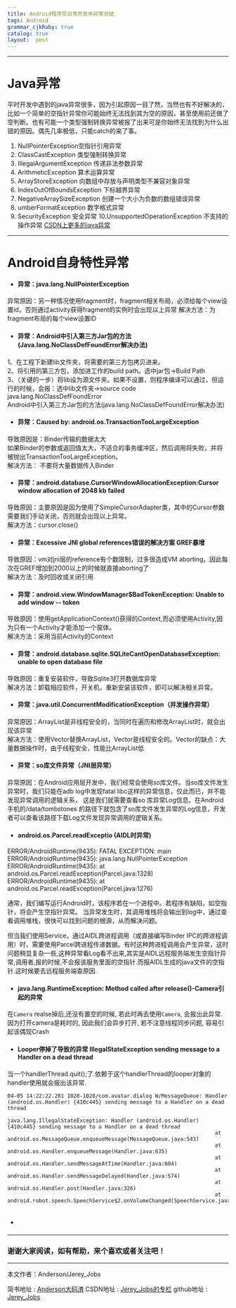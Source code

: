 ```yaml
---
title: Android程序员日常开发中异常总结
tags: Android
grammar_cjkRuby: true
catalog: true
layout:  post
---
```

 ----------
# **Java异常**

 平时开发中遇到的java异常很多，因为引起原因一目了然，当然也有不好解决的，比如一个简单的空指针异常你可能始终无法找到其为空的原因，甚至使用前还做了空判断。也有可能一个类型强制转换异常被报了出来可是你始终无法找到为什么出错的原因。偶先几率极低，只能catch的来了事。

 1. NullPointerException空指针引用异常
 2. ClassCastException 类型强制转换异常
 3. IllegalArgumentException 传递非法参数异常
 4. ArithmeticException 算术运算异常
 5. ArrayStoreException 向数组中存放与声明类型不兼容对象异常
 6. IndexOutOfBoundsException 下标越界异常
 7. NegativeArraySizeException 创建一个大小为负数的数组错误异常
 8. umberFormatException 数字格式异常
 9. SecurityException 安全异常
 10.UnsupportedOperationException 不支持的操作异常
[CSDN上更多的java异常][1]

 ----------
# **Android自身特性异常**

 - #### 异常：java.lang.NullPointerException

 异常原因：另一种情况使用fragment时，fragment相关布局，必须给每个view设置id，否则通过activity获得fragment的实例时会出现以上异常
 解决方法：为fragment布局的每个view设置ID

 - #### 异常：Android中引入第三方Jar包的方法(Java.lang.NoClassDefFoundError解决办法)

1、在工程下新建lib文件夹，将需要的第三方包拷贝进来。<br>
2、将引用的第三方包，添加进工作的build path。选中jar包->Build Path<br>
3、（关键的一步）将lib设为源文件夹。如果不设置，则程序编译可以通过，但运行的时候，会报：选中lib文件夹->source code<br>
java.lang.NoClassDefFoundError<br>
Android中引入第三方Jar包的方法(java.lang.NoClassDefFoundError解决办法)

 - #### 异常：Caused by: android.os.TransactionTooLargeException
导致原因是：Binder传输的数据太大<br>
如果Binder的参数或返回值太大，不适合的事务缓冲区，然后调用将失败，并将被抛出TransactionTooLargeException。<br>
解决方法：
不要将大量数据传入Binder

 - #### 异常：android.database.CursorWindowAllocationException:Cursor window allocation of 2048 kb failed
导致原因：主要原因是因为使用了SimpleCursorAdapter类，其中的Cursor参数需要我们手动关闭，否则就会出现以上异常。<br>
解决方法：cursor.close()

 - #### 异常：Excessive JNI global references错误的解决方案  GREF暴增
导致原因：vm对jni层的reference有个数限制，过多很造成VM aborting。因此每次在GREF增加到2000以上的时候就直接aborting了<br>
 解决方法：及时回收或关闭引用


 - #### 异常：android.view.WindowManager$BadTokenException: Unable to add window -- token
导致原因：使用getApplicationContext()获得的Context,而必须使用Activity,因为只有一个Activity才能添加一个窗体。<br>
解决方法：采用当前Activity的Context

 - #### 异常：android.database.sqlite.SQLiteCantOpenDatabaseException: unable to open database file
导致原因：重复安装软件，导致Sqlite3打开数据库异常<br>
解决方法：卸载相应软件，开关机，重新安装该软件，即可以解决相关异常。

 - #### 异常：java.util.ConcurrentModificationException（并发操作异常）
异常原因：ArrayList是非线程安全的，当同时在遍历和修改ArrayList时，就会出现该异常<br>
解决方法：使用Vector替换ArrayList，Vector是线程安全的。Vector的缺点：大量数据操作时，由于线程安全，性能比ArrayList低

 - #### 异常：so库文件异常（JNI层异常）
异常原因：在Android应用层开发中，我们经常会使用so库文件。当so库文件发生异常时，我们只能在adb log中发现fatal libc这样的异常信息，仅此而已，并不能发现异常调用的逻辑关系， 这是我们就需要查看so 库异常Log信息。在Android手机的/data/tombstones 的路径下就包含了so库文件发生异常的Log信息，开发者可以查看该路径下载Log文件发现异常调用的逻辑关系。

 - #### android.os.Parcel.readExceptio (AIDL时异常)
  ERROR/AndroidRuntime(9435): FATAL EXCEPTION: main
 ERROR/AndroidRuntime(9435): java.lang.NullPointerException
 ERROR/AndroidRuntime(9435): at android.os.Parcel.readException(Parcel.java:1328)
 ERROR/AndroidRuntime(9435): at android.os.Parcel.readException(Parcel.java:1276)

 通常，我们编写运行Android时，该程序若在一个进程中。若程序有缺陷，如空指针，将会产生空指针异常。 当异常发生时，其调用堆栈将会输出到log中，通过查看调用堆栈，很快可以找到问题的根源，从而解决问题。

 但当我们使用Service，通过AIDL跨进程调用（或直接编写Binder IPC的跨进程调用）时，需要使用Parcel跨进程传递数据。有时这种跨进程调用会产生异常，这时问题稍显复杂一些,这种异常看Log看不出来,其实是AIDL远程服务端发生空指针异常,调用者,报的时候,不会报该服务里面的空指针.而报AIDL生成的java文件的空指针.这时候要去远程服务端查原因.

 - ####  java.lang.RuntimeException: Method called after release()-Camera引起的异常
在`Camera` realse掉后,还没有置空的时候, 若此时再去使用`Camera`, 会报出此异常. <br>
因为打开camera是耗时的, 因此我们会异步打开, 若不注意线程同步问题, 容易引起该偶现Crash



 - #### Looper停掉了导致的异常 IllegalStateException sending message to a Handler on a dead thread
当一个handlerThread.quit();了.依赖于这个handlerThread的looper对象的handler使用就会报出该异常.

 ```
 04-05 14:22:22.201 1028-1028/com.avatar.dialog W/MessageQueue: Handler (android.os.Handler) {410c445} sending message to a Handler on a dead thread
                                                               java.lang.IllegalStateException: Handler (android.os.Handler) {410c445} sending message to a Handler on a dead thread
                                                                   at android.os.MessageQueue.enqueueMessage(MessageQueue.java:543)
                                                                   at android.os.Handler.enqueueMessage(Handler.java:635)
                                                                   at android.os.Handler.sendMessageAtTime(Handler.java:604)
                                                                   at android.os.Handler.sendMessageDelayed(Handler.java:574)
                                                                   at android.os.Handler.post(Handler.java:326)
                                                                   at android.robot.speech.SpeechService$2.onVolumeChanged(SpeechService.java:224)


 ```

- #### 






 ----------

 ### 谢谢大家阅读，如有帮助，来个喜欢或者关注吧！

 ----------
 本文作者：Anderson/Jerey_Jobs

 简书地址   :  [Anderson大码渣][2]
 CSDN地址   :  [Jerey_Jobs的专栏][3]
 github地址 :  [Jerey_Jobs][4]



  [1]: http://blog.csdn.net/qq635785620/article/details/7781026
  [2]: http://www.jianshu.com/users/016a5ba708a0/latest_articles
  [3]: http://blog.csdn.net/jerey_jobs
  [4]: https://github.com/Jerey-Jobs
